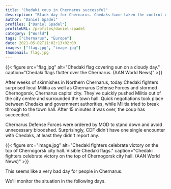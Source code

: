 ```yaml
---
title: "Chedaki coup in Chernarus successful"
description: "Black day for Chernarus. Chedaks have taken the control over the capital and proclaimed new Chedaki republic."
author: "Daniel Spadel"
profiles: ["Daniel Spadel"]
profileURL: /profiles/daniel-spadel
category: ["World"]
tags: ["Chernarus", "Europe"]
date: 2021-05-02T11:02:13+02:00
images: ["flag.jpg", "image.jpg"]
thumbnail: flag.jpg
---
```


{{< figure src="flag.jpg" alt="Chedaki flag covering sun on a cloudy day." caption="Chedaki flags flutter over the Chernarus. (AAN World News)" >}}

After weeks of skirmishes in Northern Chernarus, today Chedaki fighters surprised local Militia as well as Chernarus Defense Forces and stormed Chernogorsk, Chernarus capital city. They've quickly pushed Militia out of the city centre and surrounded the town hall. Quick negotiations took place between Chedaks and government authorities, while Militia tried to break through to the town hall. After 15 minutes it was over, the coup has succeeded.

Chernarus Defense Forces were ordered by MOD to stand down and avoid unnecessary bloodshed. Surprisingly, CDF didn't have one single encounter with Chedaks, at least they didn't report any.

{{< figure src="image.jpg" alt="Chedaki fighters celebrate victory on the top of Chernogorsk city hall. Visible Chedaki flags." caption="Chedaki fighters celebrate victory on the top of Chernogorsk city hall. (AAN World News)" >}}

This seems like a very bad day for people in Chernarus.

We'll monitor the situation in the following days.
